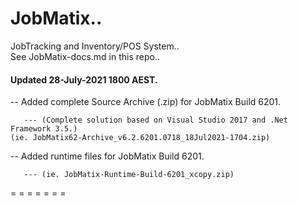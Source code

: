 # JobMatix..  
JobTracking and Inventory/POS System..  
See JobMatix-docs.md in this repo..

#### Updated 28-July-2021 1800 AEST.
-- Added complete Source Archive (.zip) for JobMatix Build 6201.
       
       --- (Complete solution based on Visual Studio 2017 and .Net Framework 3.5.)
    (ie. JobMatix62-Archive_v6.2.6201.0718_18Jul2021-1704.zip)
    
-- Added runtime files for JobMatix Build 6201.
       
       --- (ie. JobMatix-Runtime-Build-6201_xcopy.zip)
    
= = = = = = =     
